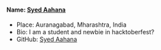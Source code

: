 #### Name: [Syed Aahana](https://github.com/SyedAahana)
- Place: Auranagabad, Mharashtra, India
- Bio: I am a student and newbie in hacktoberfest?
- GitHub: [Syed Aahana](https://github.com/SyedAahana)